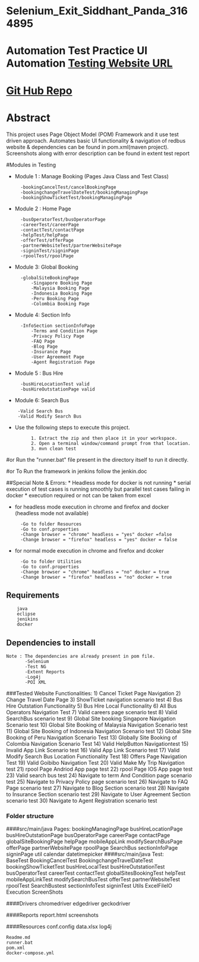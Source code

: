 Selenium_Exit_Siddhant_Panda_3164895
=========================
Automation Test Practice UI Automation [Testing Website URL](https://www.redbus.in/)
==============================================================

[Git Hub Repo](https://github.com/sodp/ExitTestAutomationQARedBus.git)
====================================================================

Abstract
========
This project uses Page Object Model (POM) Framework  and  it use test driven approach. Automates basic UI functionality & navigation of redbus website & dependencies can be found in pom.xml(maven project). Screenshots  along with error description can be found in extent test report

#Modules in Testing
* Module 1 : Manage Booking (Pages Java Class and Test Class)

		-bookingCancelTest/cancelBookingPage
		-bookingchangeTravelDateTest/bookingManagingPage
		-bookingShowTicketTest/bookingManagingPage

* Module 2 : Home Page

		-busOperatorTest/busOperatorPage
		-careerTest/careerPage
		-contactTest/contactPage
		-helpTest/helpPage
		-offerTest/offerPage
		-partnerWebsiteTest/partnerWebsitePage
		-signinTest/signinPage
		-rpoolTest/rpoolPage

* Module 3: Global Booking
			
		-globalSiteBookingPage
			-Singapore Booking Page
			-Malaysia Booking Page
			-Indonesia Booking Page
			-Peru Booking Page
			-Colombia Booking Page

* Module 4: Section Info
			
		-InfoSection sectionInfoPage
			-Terms and Condition Page
			-Privacy Policy Page	
			-FAQ Page	
			-Blog Page	
			-Insurance Page	
			-User Agreement Page	
			-Agent Registration Page	

* Module 5 : Bus Hire

		-busHireLocationTest valid
		-busHireOutstationPage valid 

* Module 6: Search Bus

       -Valid Search Bus		
       -Valid Modify Search Bus		



* Use the following steps to execute this project.

			1. Extract the zip and then place it in your workspace.
			2. Open a terminal window/command prompt from that location.
			3. mvn clean test

#or
Run  the "runner.bat" file present in the directory itself to run it directly.


#or
To Run  the framework in jenkins follow the jenkin.doc 

##Special Note & Errors:
		* Headless mode for docker is not running
		* serial execution of test cases is running smoothly but parallel test cases failing in docker
		* execution required or not can be taken from excel

          
        
  
* for headless mode execution in chrome and firefox and docker (headless mode not available)
  
        -Go to folder Resources
        -Go to conf.properties
        -Change browser = "chrome" headless = "yes" docker =false
        -Change browser = "firefox" headless = "yes" docker = false

* for normal mode execution in chrome and firefox and dcoker
  
        -Go to folder Utilities
        -Go to conf.properties
        -Change browser = "chrome" headless = "no" docker = true
        -Change browser = "firefox" headless = "no" docker = true
        


## Requirements
		java
		eclipse
		jenikins	
		docker

## Dependencies to install
    Note : The dependencies are already present in pom file.
           -Selenium
           -Test NG
           -Extent Reports
           -Log4j
           -POI XML     
###Tested Website Functionalities:
	1) Cancel Ticket Page Navigation
	2) Change Travel Date Page
	3) ShowTicket navigation scenario test
	4) Bus Hire Outstation Functionality
	5) Bus Hire Local Functionality
	6) All Bus Operators Navigation Test
	7) Valid careers page scenario test
	8) Valid SearchBus scenario test
	9) Global Site booking Singapore Navigation Scenario test
	10) Global Site Booking of Malaysia Navigation Scenario test
	11) Global Site Booking of Indonesia Navigation Scenario test
	12) Global Site Booking of Peru Navigation Scenario Test
	13) Globally Site Booking of Colombia Navigation Scenario Test
	14) Valid HelpButton Navigationtest
	15) Invalid App Link Scenario test
	16) Valid App Link Scenario test
	17) Valid Modify Search Bus Location Functionality Test
	18) Offers Page Navigation Test
	19) Valid Goibibo Navigation Test
	20) Valid Make My Trip Navigation test
	21) rpool Page Andriod App page test
	22) rpool Page IOS App page test
	23) Valid search bus test
	24) Navigate to term And Condition page scenario test
	25) Navigate to Privacy Policy page  scenario test
	26) Navigate to FAQ Page  scenario test
	27) Navigate to Blog Section  scenario test
	28) Navigate to Insurance Section  scenario test
	29) Navigate to User Agreement Section  scenario test
	30) Navigate to Agent Registration  scenario test


### Folder structure              
####src/main/java
	Pages:
			bookingManagingPage
			busHireLocationPage
			busHireOutstationPage
			busOperatorPage
			careerPage
			contactPage
			globalSiteBookingPage
			helpPage
			mobileAppLink
			modifySearchBusPage
			offerPage
			partnerWebsitePage
			rpoolPage
			SearchBus
			sectionInfoPage
			signinPage
	util
			calendar
			datetimepicker
####src/main/java
	Test:  
			BaseTest
			BookingCancelTest
			BookingchangeTravelDateTest
			bookingShowTicketTest
			busHireLocalTest
			busHireOutstationTest
			busOperatorTest
			careerTest
			contactTest
			globalSitesBookingTest
			helpTest
			mobileAppLinkTest
			modifySearchBusTest
			offerTest
			partnerWebsiteTest
			rpoolTest
			SearchBustest
			sectionInfoTest
			signinTest
	Utils
			ExcelFileIO
			Execution
			ScreenShots

####Drivers
			chromedriver
			edgedriver
			geckodriver
			
####Reports
	report.html
	screenshots

####Resources
	conf.config
	data.xlsx
	log4j
	
	Readme.md
	runner.bat
	pom.xml
	docker-compose.yml


